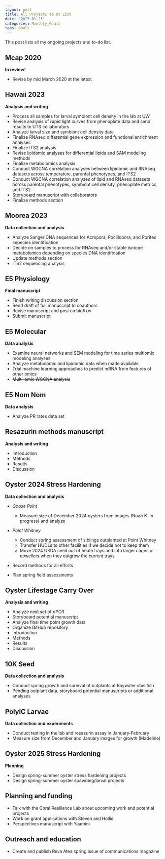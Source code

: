 ```yaml
---
layout: post
title: All Projects To Do List
date: '2025-01-25'
categories: Monthly_Goals
tags: Goals
---
```


This post lists all my ongoing projects and to-do list.  
  
## Mcap 2020   
**In review!**   

- Revise by mid March 2020 at the latest

## Hawaii 2023   
**Analysis and writing**   

- Process all samples for larval symbiont cell density in the lab at UW 
- Revise analysis of rapid light curves from phenoplate data and send results to UTS collaborators 
- Analyze larval size and symbiont cell density data 
- Finalize RNAseq differential gene expression and functional enrichment analyses 
- Finalize ITS2 analysis
- Revise lipidomic analyses for differential lipids and SAM modeling methods 
- Finalize metabolomics analysis 
- Conduct WGCNA correlation analyses between lipidomic and RNAseq datasets across temperature, parental phenotypes, and ITS2 
- Conduct WGCNA correlation analyses of lipid and RNAseq datasets across parental phenotypes, symbiont cell density, phenoplate metrics, and ITS2 
- Storyboard manuscript with collaborators 
- Finalize methods section 

## Moorea 2023   
**Data collection and analysis**   

- Analyze Sanger DNA sequences for Acropora, Pocillopora, and Porites sepecies identification 
- Decide on samples to process for RNAseq and/or stable isotope metabolomics depending on species DNA identification 
- Update methods section 
- ITS2 sequencing analysis

## E5 Physiology     
**Final manuscript**   

- Finish writing discussion section 
- Send draft of full manuscript to coauthors 
- Revise manuscript and post on bioRxiv 
- Submit manuscript

## E5 Molecular   
**Data analysis** 

- Examine neural networks and SEM modeling for time series multiomic modeling analyses 
- Analyze metabolomic and lipidomic data when made available
- Trial machine learning approaches to predict mRNA from features of other omics
- ~~Multi-omic WGCNA analysis~~ 

## E5 Nom Nom   
**Data analysis** 

- Analyze PR rates data set 

## Resazurin methods manuscript   
**Analysis and writing** 

- Introduction
- Methods
- Results
- Discussion

## Oyster 2024 Stress Hardening   
**Data collection and analysis** 

- *Goose Point*
	- Measure size of December 2024 oysters from images (Noah K. in progress) and analyze
  
- *Point Whitney* 
	- Conduct spring assessment of siblings outplanted at Point Whitney 
	- Transfer HUDLs to other facilities if we decide not to keep them 
	- Move 2024 USDA seed out of heath trays and into larger cages or upwellers when they outgrow the current trays 

- Record methods for all efforts 
- Plan spring field assessments 

## Oyster Lifestage Carry Over 
**Analysis and writing** 

- Analyze next set of qPCR 
- Storyboard potential manuscript 
- Analyze final time point growth data 
- Organize GitHub repository 
- Introduction 
- Methods 
- Results 
- Discussion 

## 10K Seed    
**Data collection and analysis**   

- Conduct spring growth and survival of outplants at Baywater shellfish 
- Pending outplant data, storyboard potential manuscripts or additional analyses 

## PolyIC Larvae   
**Data collection and experiments**   

- Conduct testing in the lab and resazurin assay in January-February 
- Measure size from December and January images for growth (Madeline)

## Oyster 2025 Stress Hardening   
**Planning**   

- Design spring-summer oyster stress hardening projects  
- Design spring-summer oyster spawning/larval projects 

## Planning and funding    

- Talk with the Coral Resilience Lab about upcoming work and potential projects 
- Work on grant applications with Steven and Hollie 
- Perspectives manuscript with Yaamini

## Outreach and education   

- Create and publish Reva Atea spring issue of communications magazine 